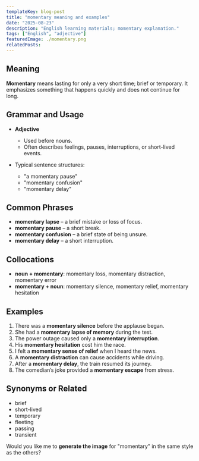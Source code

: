 ```yaml
---
templateKey: blog-post
title: "momentary meaning and examples"
date: "2025-08-23"
description: "English learning materials; momentary explanation."
tags: ["English", "adjective"]
featuredImage: ./momentary.png
relatedPosts:
---
```


## Meaning

**Momentary** means lasting for only a very short time; brief or temporary. It emphasizes something that happens quickly and does not continue for long.

## Grammar and Usage

- **Adjective**

  - Used before nouns.
  - Often describes feelings, pauses, interruptions, or short-lived events.

- Typical sentence structures:

  - "a momentary pause"
  - "momentary confusion"
  - "momentary delay"

## Common Phrases

- **momentary lapse** – a brief mistake or loss of focus.
- **momentary pause** – a short break.
- **momentary confusion** – a brief state of being unsure.
- **momentary delay** – a short interruption.

## Collocations

- **noun + momentary**: momentary loss, momentary distraction, momentary error
- **momentary + noun**: momentary silence, momentary relief, momentary hesitation

## Examples

1. There was a **momentary silence** before the applause began.
2. She had a **momentary lapse of memory** during the test.
3. The power outage caused only a **momentary interruption**.
4. His **momentary hesitation** cost him the race.
5. I felt a **momentary sense of relief** when I heard the news.
6. A **momentary distraction** can cause accidents while driving.
7. After a **momentary delay**, the train resumed its journey.
8. The comedian’s joke provided a **momentary escape** from stress.

## Synonyms or Related

- brief
- short-lived
- temporary
- fleeting
- passing
- transient

Would you like me to **generate the image** for "momentary" in the same style as the others?
